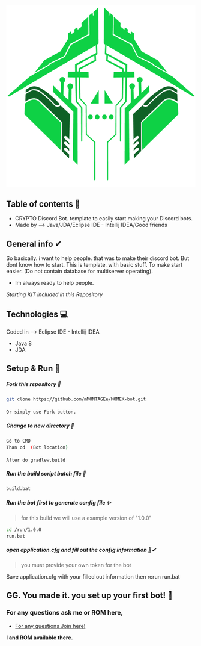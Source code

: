 ![Crypto](https://github.com/mMONTAGEe/CRYPTO-Bot/blob/master/src/main/resources/crypto.png)


## Table of contents 📑
* CRYPTO Discord Bot. template to easily start making your Discord bots.
* Made by --> Java/JDA/Eclipse IDE - Intellij IDEA/Good friends

## General info ✔
So basically. i want to help people.
that was to make their discord bot. But dont know how to start.
This is template. with basic stuff. To make start easier.
(Do not contain database for multiserver operating).
* Im always ready to help people.

*Starting KIT included in this Repository*


## Technologies 💻
Coded in --> Eclipse IDE - Intellij IDEA
* Java 8
* JDA 
	
## Setup & Run 🙌

##### Fork this repository 🍴
```bash
git clone https://github.com/mMONTAGEe/MOMEK-bot.git

Or simply use Fork button.
```
	
##### Change to new directory 📁
```bash
Go to CMD
Than cd  (Bot location)

After do gradlew.build
```
	
##### Run the build script batch file  📂
```bash
build.bat
```
	
##### Run the bot first to generate config file ✨
> for this build we will use a example version of "1.0.0"

```bash
cd /run/1.0.0
run.bat
```

##### open application.cfg and fill out the config information 📑✔
> you must provide your own token for the bot

Save application.cfg with your filled out information
then rerun run.bat

## GG. You made it. you set up your first bot!  👏

### For any questions ask me or ROM here, 
* [For any questions Join here!](https://discord.gg/fResd3V)

**I and ROM available there.**
